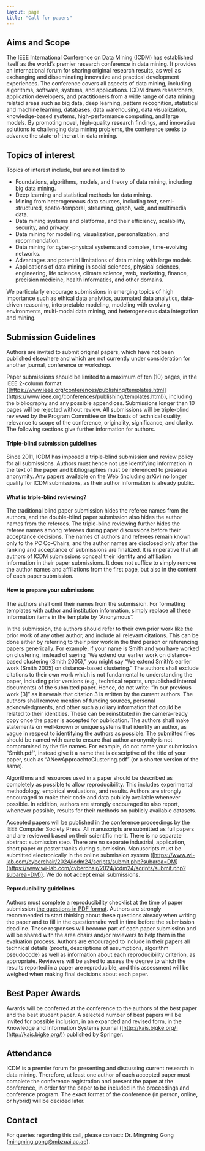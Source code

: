 ```yaml
---
layout: page 
title: "Call for papers"
---
```


## Aims and Scope

The IEEE International Conference on Data Mining (ICDM) has established itself as the world’s premier research conference in data mining. It provides an international forum for sharing original research results, as well as exchanging and disseminating innovative and practical development experiences. The conference covers all aspects of data mining, including algorithms, software, systems, and applications. ICDM draws researchers, application developers, and practitioners from a wide range of data mining related areas such as big data, deep learning, pattern recognition, statistical and machine learning, databases, data warehousing, data visualization, knowledge-based systems, high-performance computing, and large models. By promoting novel, high-quality research findings, and innovative solutions to challenging data mining problems, the conference seeks to advance the state-of-the-art in data mining. 

## Topics of interest

Topics of interest include, but are not limited to
- Foundations, algorithms, models, and theory of data mining, including big data mining.
- Deep learning and statistical methods for data mining.
- Mining from heterogeneous data sources, including text, semi-structured, spatio-temporal, streaming, graph, web, and multimedia data.
- Data mining systems and platforms, and their efficiency, scalability, security, and privacy.
- Data mining for modelling, visualization, personalization, and recommendation.
- Data mining for cyber-physical systems and complex, time-evolving networks.
- Advantages and potential limitations of data mining with large models.
- Applications of data mining in social sciences, physical sciences, engineering, life sciences, climate science, web, marketing, finance, precision medicine, health informatics, and other domains. 

We particularly encourage submissions in emerging topics of high importance such as ethical data analytics, automated data analytics, data-driven reasoning, interpretable modeling, modeling with evolving environments, multi-modal data mining, and heterogeneous data integration and mining. 


## Submission Guidelines

Authors are invited to submit original papers, which have not been published elsewhere and which are not currently under consideration for another journal, conference or workshop.

Paper submissions should be limited to a maximum of ten (10) pages, in the IEEE 2-column format ([https://www.ieee.org/conferences/publishing/templates.html](https://www.ieee.org/conferences/publishing/templates.html)), including the bibliography and any possible appendices. Submissions longer than 10 pages will be rejected without review. All submissions will be triple-blind reviewed by the Program Committee on the basis of technical quality, relevance to scope of the conference, originality, significance, and clarity. The following sections give further information for authors. 

#### Triple-blind submission guidelines

Since 2011, ICDM has imposed a triple-blind submission and review policy for all submissions. Authors must hence not use identifying information in the text of the paper and bibliographies must be referenced to preserve anonymity. Any papers available on the Web (including arXiv) no longer qualify for ICDM submissions, as their author information is already public. 

#### What is triple-blind reviewing?

The traditional blind paper submission hides the referee names from the authors, and the double-blind paper submission also hides the author names from the referees. The triple-blind reviewing further hides the referee names among referees during paper discussions before their acceptance decisions. The names of authors and referees remain known only to the PC Co-Chairs, and the author names are disclosed only after the ranking and acceptance of submissions are finalized. It is imperative that all authors of ICDM submissions conceal their identity and affiliation information in their paper submissions. It does not suffice to simply remove the author names and affiliations from the first page, but also in the content of each paper submission.

#### How to prepare your submissions

The authors shall omit their names from the submission. For formatting templates with author and institution information, simply replace all these information items in the template by “Anonymous”.

In the submission, the authors should refer to their own prior work like the prior work of any other author, and include all relevant citations. This can be done either by referring to their prior work in the third person or referencing papers generically. For example, if your name is Smith and you have worked on clustering, instead of saying “We extend our earlier work on distance-based clustering (Smith 2005),” you might say “We extend Smith’s earlier work (Smith 2005) on distance-based clustering.” The authors shall exclude citations to their own work which is not fundamental to understanding the paper, including prior versions (e.g., technical reports, unpublished internal documents) of the submitted paper. Hence, do not write: “In our previous work [3]” as it reveals that citation 3 is written by the current authors. The authors shall remove mention of funding sources, personal acknowledgments, and other such auxiliary information that could be related to their identities. These can be reinstituted in the camera-ready copy once the paper is accepted for publication. The authors shall make statements on well-known or unique systems that identify an author, as vague in respect to identifying the authors as possible. The submitted files should be named with care to ensure that author anonymity is not compromised by the file names. For example, do not name your submission “Smith.pdf”, instead give it a name that is descriptive of the title of your paper, such as “ANewApproachtoClustering.pdf” (or a shorter version of the same). 

Algorithms and resources used in a paper should be described as completely as possible to allow reproducibility. This includes experimental methodology, empirical evaluations, and results. Authors are strongly encouraged to make their code and data publicly available whenever possible. In addition, authors are strongly encouraged to also report, whenever possible, results for their methods on publicly available datasets. 

Accepted papers will be published in the conference proceedings by the IEEE Computer Society Press. All manuscripts are submitted as full papers and are reviewed based on their scientific merit. There is no separate abstract submission step. There are no separate industrial, application, short paper or poster tracks during submission. Manuscripts must be submitted electronically in the online submission system ([https://www.wi-lab.com/cyberchair/2024/icdm24/scripts/submit.php?subarea=DM](https://www.wi-lab.com/cyberchair/2024/icdm24/scripts/submit.php?subarea=DM)). We do not accept email submissions. 

#### Reproducibility guidelines

Authors must complete a reproducibility checklist at the time of paper submission [the questions in PDF format](https://www.cs.mcgill.ca/~jpineau/ReproducibilityChecklist-v2.0.pdf). Authors are strongly recommended to start thinking about these questions already when writing the paper and to fill in the questionnaire well in time before the submission deadline. These responses will become part of each paper submission and will be shared with the area chairs and/or reviewers to help them in the evaluation process. Authors are encouraged to include in their papers all technical details (proofs, descriptions of assumptions, algorithm pseudocode) as well as information about each reproducibility criterion, as appropriate. Reviewers will be asked to assess the degree to which the results reported in a paper are reproducible, and this assessment will be weighed when making final decisions about each paper. 

## Best Paper Awards

Awards will be conferred at the conference to the authors of the best paper and the best student paper. A selected number of best papers will be invited for possible inclusion, in an expanded and revised form, in the Knowledge and Information Systems journal ([http://kais.bigke.org/](http://kais.bigke.org/)) published by Springer. 

## Attendance

ICDM is a premier forum for presenting and discussing current research in data mining. Therefore, at least one author of each accepted paper must complete the conference registration and present the paper at the conference, in order for the paper to be included in the proceedings and conference program. The exact format of the conference (in person, online, or hybrid) will be decided later. 

## Contact

For queries regarding this call, please contact: Dr. Mingming Gong ([mingming.gong@mbzuai.ac.ae](Mingming.Gong@mbzuai.ac.ae)).
